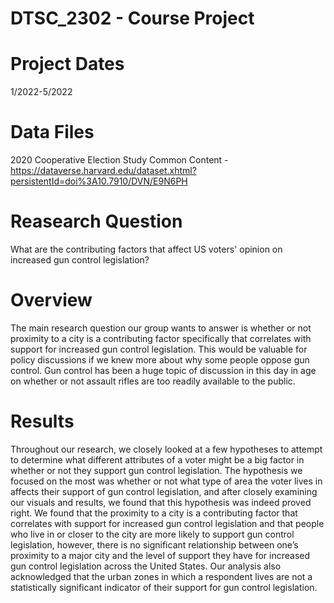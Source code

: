 # DTSC_2302 - Course Project
# Project Dates
1/2022-5/2022
# Data Files
2020 Cooperative Election Study Common Content - https://dataverse.harvard.edu/dataset.xhtml?persistentId=doi%3A10.7910/DVN/E9N6PH
# Reasearch Question
What are the contributing factors that affect US voters' opinion on increased gun control legislation?
# Overview
The main research question our group wants to answer is whether or not proximity to a city is a contributing factor specifically that correlates with support for increased gun control legislation. This would be valuable for policy discussions if we knew more about why some people oppose gun control. Gun control has been a huge topic of discussion in this day in age on whether or not assault rifles are too readily available to the public.
# Results
Throughout our research, we closely looked at a few hypotheses to attempt to determine what different attributes of a voter might be a big factor in whether or not they support gun control legislation. The hypothesis we focused on the most was whether or not what type of area the voter lives in affects their support of gun control legislation, and after closely examining our visuals and results, we found that this hypothesis was indeed proved right. We found that the proximity to a city is a contributing factor that correlates with support for increased gun control legislation  and that people who live in or closer to the city are more likely to support gun control legislation, however, there is no significant relationship between one’s proximity to a major city and the level of support they have for increased gun control legislation across the United States. Our analysis also acknowledged that the urban zones in which a respondent lives are not a statistically significant indicator of their support for gun control legislation.
